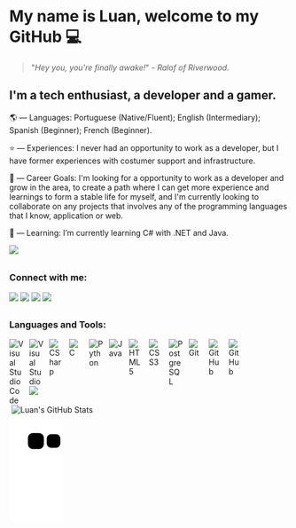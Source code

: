 # My name is Luan, welcome to my GitHub 💻

> "_Hey you, you're finally awake!_" - _Ralof of Riverwood._

## I'm a tech enthusiast, a developer and a gamer.

🌎 — Languages: Portuguese (Native/Fluent); English (Intermediary); Spanish (Beginner); French (Beginner).

⭐ — Experiences: I never had an opportunity to work as a developer, but I have former experiences with costumer support and infrastructure.

🚀 — Career Goals: I'm looking for a opportunity to work as a developer and grow in the area, to create a path where I can get more experience and learnings to form a stable life for myself, and I'm currently looking to collaborate on any projects that involves any of the programming languages that I know, application or web.

🌱 — Learning: I’m currently learning C# with .NET and Java.

![](https://komarev.com/ghpvc/?username=luanc22&color=grey&style=for-the-badge)

##

### Connect with me:
 
<div> 
<a href="https://www.instagram.com/cabr_luan/" target="_blank"><img src="https://img.shields.io/badge/-Instagram-%23E4405F?style=for-the-badge&logo=instagram&logoColor=white" target="_blank"></a>
<a href="https://www.twitch.tv/wogioo" target="_blank"><img src="https://img.shields.io/badge/Twitch-9146FF?style=for-the-badge&logo=twitch&logoColor=white" target="_blank"></a>
<a href ="mailto:luancabral5566@gmail.com"><img src="https://img.shields.io/badge/-Gmail-%23333?style=for-the-badge&logo=gmail&logoColor=white" target="_blank"></a>
<a href="https://www.linkedin.com/in/luanc22/" target="_blank"><img src="https://img.shields.io/badge/-LinkedIn-%230077B5?style=for-the-badge&logo=linkedin&logoColor=white" target="_blank"></a> 
 
</div>

##

### Languages and Tools:

<div>
<img align="left" alt="Visual Studio Code" width="26px" src="https://cdn.jsdelivr.net/gh/devicons/devicon/icons/vscode/vscode-original.svg" style="padding-right:10px;" />
<img align="left" alt="Visual Studio" width="26px" src="https://upload.wikimedia.org/wikipedia/commons/thumb/5/59/Visual_Studio_Icon_2019.svg/2060px-Visual_Studio_Icon_2019.svg.png" style="padding-right:10px;" />
<img align="left" alt="CSharp" width="26px" src="https://cdn.worldvectorlogo.com/logos/c--4.svg" style="padding-right:10px;" />
<img align="left" alt="C" width="26px" src="https://upload.wikimedia.org/wikipedia/commons/thumb/1/18/C_Programming_Language.svg/695px-C_Programming_Language.svg.png" style="padding-right:10px;" />
<img align="left" alt="Python" width="26px" src="https://upload.wikimedia.org/wikipedia/commons/thumb/c/c3/Python-logo-notext.svg/1200px-Python-logo-notext.svg.png" style="padding-right:10px;" />
<img align="left" alt="Java" width="26px" src="https://brandlogos.net/wp-content/uploads/2021/11/java-logo.png" style="padding-right:10px;" />
<img align="left" alt="HTML5" width="26px" src="https://cdn.jsdelivr.net/gh/devicons/devicon/icons/html5/html5-original.svg" style="padding-right:10px;" />
<img align="left" alt="CSS3" width="26px" src="https://cdn.jsdelivr.net/gh/devicons/devicon/icons/css3/css3-original.svg" style="padding-right:10px;" />
<img align="left" alt="PostgreSQL" width="26px" src="https://upload.wikimedia.org/wikipedia/commons/thumb/2/29/Postgresql_elephant.svg/1985px-Postgresql_elephant.svg.png" style="padding-right:10px;" />
<img align="left" alt="Git" width="26px" src="https://cdn.jsdelivr.net/gh/devicons/devicon/icons/git/git-original.svg" style="padding-right:10px;" />
<img align="left" alt="GitHub" width="26px" src="https://user-images.githubusercontent.com/3369400/139447912-e0f43f33-6d9f-45f8-be46-2df5bbc91289.png#gh-dark-mode-only" style="padding-right:10px;" />
<img align="left" alt="GitHub" width="26px" src="https://user-images.githubusercontent.com/3369400/139448065-39a229ba-4b06-434b-bc67-616e2ed80c8f.png#gh-light-mode-only" style="padding-right:10px;" />

</div>

<br></br>
##

<p><img align="left" src="https://github-readme-stats.vercel.app/api/top-langs?username=luanc22&show_icons=true&theme=gotham&locale=en&layout=compact&langs_count=10&hide=makefile,shell,vue,tsql,cmake,brainfuck" width="450"  /></p>

</p><img align="right" alt="Luan's GitHub Stats" src="https://github-readme-stats.vercel.app/api?username=luanc22&show_icons=true&theme=gotham" width="500" /></p>

<br></br>


![Snake animation](https://github.com/luanc22/luanc22/blob/output/github-contribution-grid-snake.svg)

##
